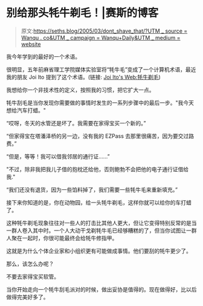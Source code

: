# 别给那头牦牛剃毛！|赛斯的博客

> 原文:[https://seths.blog/2005/03/dont_shave_that/?UTM _ source = Wanqu . co&UTM _ campaign = Wanqu+Daily&UTM _ medium = website](https://seths.blog/2005/03/dont_shave_that/?utm_source=wanqu.co&utm_campaign=Wanqu+Daily&utm_medium=website)

我今年学到的最好的一个术语。

很明显，五年前麻省理工学院媒体实验室将“牦牛毛”变成了一个计算机术语，最近我的朋友 Joi Ito 提到了这个术语。(链接: [Joi Ito's Web:牦牛剃毛](http://joi.ito.com/archives/2005/03/05/yak_shaving.html#trackbacks "Joi Ito's Web: Yak Shaving"))

我想给你一个非技术性的定义，按照我的习惯，把它扩大一点。

牦牛刮毛是当你发现你需要做的事情时发生的一系列步骤中的最后一步。"我今天想给汽车打蜡。"

“哎呀，冬天的水管还是坏了。我需要在家得宝买一个新的。”

“但家得宝在塔潘泽桥的另一边，没有我的 EZPass 去那里很痛苦，因为要交过路费。”

“但是，等等！我可以借我邻居的通行证……”

"不过，除非我把我儿子借的抱枕还给他，否则鲍勃不会把他的电子通行证借给我."

“我们还没有退货，因为一些馅料掉了，我们需要一些牦牛毛来重新填充。”

接下来你知道的是，你在动物园，给一头牦牛剃毛，这样你就可以给你的车打蜡了。

这种牦牛剃毛现象往往对一些人的打击比其他人更大，但让它变得特别反常的是当一群人卷入其中时。一个人大动干戈剃牦牛毛已经够糟糕的了，但当你试图让一群人聚在一起时，你很可能最终会给牦牛修指甲。

这就是为什么个体企业家和小组织更有可能做成事情。他们要刮的牦牛更少了。

那么，该怎么办呢？

不要去家得宝买软管。

当你开始走向一个牦牛刮毛派对的时候，做出妥协是值得的。现在做得好，比以后做得完美好多了。
